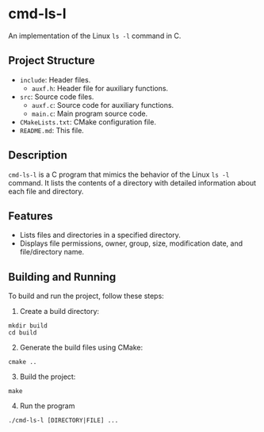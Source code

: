 # cmd-ls-l

An implementation of the Linux `ls -l` command in C.

## Project Structure

- `include`: Header files.
  - `auxf.h`: Header file for auxiliary functions.
- `src`: Source code files.
  - `auxf.c`: Source code for auxiliary functions.
  - `main.c`: Main program source code.
- `CMakeLists.txt`: CMake configuration file.
- `README.md`: This file.

## Description

`cmd-ls-l` is a C program that mimics the behavior of the Linux `ls -l` command. It lists the contents of a directory with detailed information about each file and directory.

## Features

- Lists files and directories in a specified directory.
- Displays file permissions, owner, group, size, modification date, and file/directory name.

## Building and Running

To build and run the project, follow these steps:

1. Create a build directory:

```shell
mkdir build
cd build
```

2. Generate the build files using CMake:

```shell
cmake ..
```

3. Build the project:
   
```shell
make
```

4. Run the program

```shell
./cmd-ls-l [DIRECTORY|FILE] ...
```
